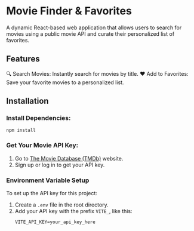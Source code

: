 # Movie Finder & Favorites

A dynamic React-based web application that allows users to search for movies using a public movie API and curate their personalized list of favorites.

## Features

🔍 Search Movies: Instantly search for movies by title.
❤️ Add to Favorites: Save your favorite movies to a personalized list.

## Installation

### Install Dependencies:

```
npm install
```

### Get Your Movie API Key:

1. Go to [The Movie Database (TMDb)](https://developer.themoviedb.org/docs/getting-started) website.
2. Sign up or log in to get your API key.

### Environment Variable Setup

To set up the API key for this project:

1. Create a `.env` file in the root directory.
2. Add your API key with the prefix `VITE_`, like this:
   ```env
   VITE_API_KEY=your_api_key_here
   ```
